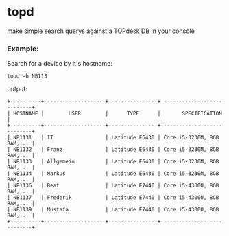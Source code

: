 # topd
make simple search querys against a TOPdesk DB in your console

### Example:

Search for a device by it's hostname:

`topd -h NB113`

output:

    +----------+--------------------+----------------+----------------------------+
    | HOSTNAME |        USER        |      TYPE      |       SPECIFICATION        |
    +----------+--------------------+----------------+----------------------------+
    | NB1131   | IT                 | Latitude E6430 | Core i5-3230M, 8GB RAM,... |
    | NB1132   | Franz              | Latitude E6430 | Core i5-3230M, 8GB RAM,... |
    | NB1133   | Allgemein          | Latitude E6430 | Core i5-3230M, 8GB RAM,... |
    | NB1134   | Markus             | Latitude E6430 | Core i5-3230M, 8GB RAM,... |
    | NB1136   | Beat               | Latitude E7440 | Core i5-4300U, 8GB RAM,... |
    | NB1137   | Frederik           | Latitude E7440 | Core i5-4300U, 8GB RAM,... |
    | NB1139   | Mustafa            | Latitude E7440 | Core i5-4300U, 8GB RAM,... |
    +----------+--------------------+----------------+----------------------------+